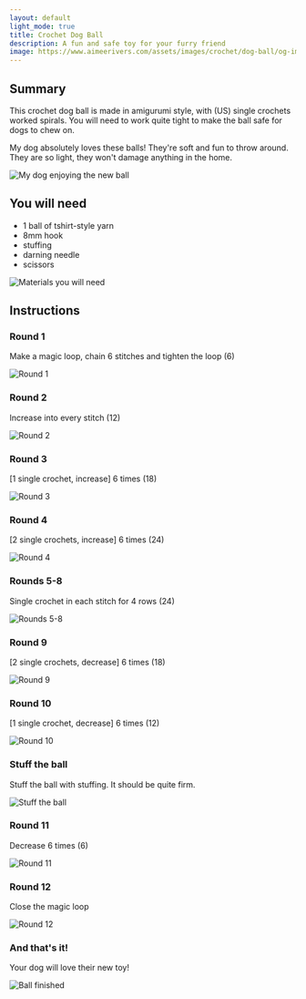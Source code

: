 ```yaml
---
layout: default
light_mode: true
title: Crochet Dog Ball
description: A fun and safe toy for your furry friend
image: https://www.aimeerivers.com/assets/images/crochet/dog-ball/og-image.jpg
---
```


## Summary

This crochet dog ball is made in amigurumi style, with (US) single crochets worked spirals. You will need to work quite tight to make the ball safe for dogs to chew on.

My dog absolutely loves these balls! They're soft and fun to throw around. They are so light, they won't damage anything in the home.

![My dog enjoying the new ball](/assets/images/crochet/dog-ball/my-dog-enjoying-the-new-ball.jpg)

## You will need

- 1 ball of tshirt-style yarn
- 8mm hook
- stuffing
- darning needle
- scissors

![Materials you will need](/assets/images/crochet/dog-ball/materials-you-will-need.jpg)

## Instructions

### Round 1

Make a magic loop, chain 6 stitches and tighten the loop (6)

![Round 1](/assets/images/crochet/dog-ball/round-1.jpg)

### Round 2

Increase into every stitch (12)

![Round 2](/assets/images/crochet/dog-ball/round-2.jpg)

### Round 3

[1 single crochet, increase] 6 times (18)

![Round 3](/assets/images/crochet/dog-ball/round-3.jpg)

### Round 4

[2 single crochets, increase] 6 times (24)

![Round 4](/assets/images/crochet/dog-ball/round-4.jpg)

### Rounds 5-8

Single crochet in each stitch for 4 rows (24)

![Rounds 5-8](/assets/images/crochet/dog-ball/rounds-5-8.jpg)

### Round 9

[2 single crochets, decrease] 6 times (18)

![Round 9](/assets/images/crochet/dog-ball/round-9.jpg)

### Round 10

[1 single crochet, decrease] 6 times (12)

![Round 10](/assets/images/crochet/dog-ball/round-10.jpg)

### Stuff the ball

Stuff the ball with stuffing. It should be quite firm.

![Stuff the ball](/assets/images/crochet/dog-ball/stuff-the-ball.jpg)

### Round 11

Decrease 6 times (6)

![Round 11](/assets/images/crochet/dog-ball/round-11.jpg)

### Round 12

Close the magic loop

![Round 12](/assets/images/crochet/dog-ball/round-12.jpg)


### And that's it!

Your dog will love their new toy!

![Ball finished](/assets/images/crochet/dog-ball/ball-finished.jpg)
